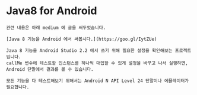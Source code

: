 # Java8 for Android
    관련 내용은 아래 medium 에 글을 써두었습니다.

    [Java 8 기능을 Android 에서 써봅시다.](https://goo.gl/IytZUe)

    Java 8 기능을 Android Studio 2.2 에서 쓰기 위해 필요한 설정을 확인해보는 프로젝트입니다.
    callMe 변수에 테스트할 인스턴스를 하나씩 대입할 수 있게 설정을 바꾸고 나서 실행하면,
    Android 단말에서 결과를 볼 수 있습니다.

    모든 기능을 다 테스트해보기 위해서는 Android N API Level 24 단말이나 에뮬레이터가 필요합니다.
